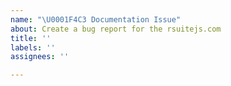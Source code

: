 ```yaml
---
name: "\U0001F4C3 Documentation Issue"
about: Create a bug report for the rsuitejs.com
title: ''
labels: ''
assignees: ''

---
```



